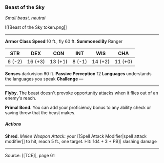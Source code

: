 ### Beast of the Sky
_Small beast, neutral_

![[Beast of the Sky token.png]]


---

**Armor Class** 
**Speed** 10 ft., fly 60 ft.
**Summoned By** Ranger

| STR     | DEX     | CON     | INT     | WIS     | CHA     |
|---------|---------|---------|---------|---------|---------|
| 6 (-2) | 16 (+3) | 13 (+1) | 8 (-1) | 14 (+2) | 11 (+0) |

**Senses** darkvision 60 ft.
**Passive Perception** 12
**Languages** understands the languages you speak
**Challenge** —

---

**Flyby**. The beast doesn't provoke opportunity attacks when it flies out of an enemy's reach.

**Primal Bond**. You can add your proficiency bonus to any ability check or saving throw that the beast makes.

##### Actions
**Shred**. _Melee Weapon Attack:_ your [[Spell Attack Modifier|spell attack modifier]] to hit, reach 5 ft., one target. Hit: 1d4 + 3 + PB]] slashing damage


---

Source: [[TCE]], page 61